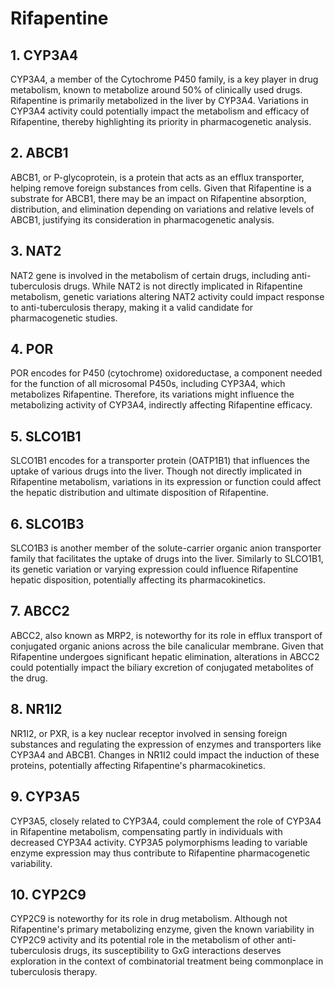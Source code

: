 # Rifapentine
## 1. CYP3A4
CYP3A4, a member of the Cytochrome P450 family, is a key player in drug metabolism, known to metabolize around 50% of clinically used drugs. Rifapentine is primarily metabolized in the liver by CYP3A4. Variations in CYP3A4 activity could potentially impact the metabolism and efficacy of Rifapentine, thereby highlighting its priority in pharmacogenetic analysis.
## 2. ABCB1
ABCB1, or P-glycoprotein, is a protein that acts as an efflux transporter, helping remove foreign substances from cells. Given that Rifapentine is a substrate for ABCB1, there may be an impact on Rifapentine absorption, distribution, and elimination depending on variations and relative levels of ABCB1, justifying its consideration in pharmacogenetic analysis.
## 3. NAT2
NAT2 gene is involved in the metabolism of certain drugs, including anti-tuberculosis drugs. While NAT2 is not directly implicated in Rifapentine metabolism, genetic variations altering NAT2 activity could impact response to anti-tuberculosis therapy, making it a valid candidate for pharmacogenetic studies.
## 4. POR
POR encodes for P450 (cytochrome) oxidoreductase, a component needed for the function of all microsomal P450s, including CYP3A4, which metabolizes Rifapentine. Therefore, its variations might influence the metabolizing activity of CYP3A4, indirectly affecting Rifapentine efficacy.
## 5. SLCO1B1
SLCO1B1 encodes for a transporter protein (OATP1B1) that influences the uptake of various drugs into the liver. Though not directly implicated in Rifapentine metabolism, variations in its expression or function could affect the hepatic distribution and ultimate disposition of Rifapentine.
## 6. SLCO1B3
SLCO1B3 is another member of the solute-carrier organic anion transporter family that facilitates the uptake of drugs into the liver. Similarly to SLCO1B1, its genetic variation or varying expression could influence Rifapentine hepatic disposition, potentially affecting its pharmacokinetics.
## 7. ABCC2
ABCC2, also known as MRP2, is noteworthy for its role in efflux transport of conjugated organic anions across the bile canalicular membrane. Given that Rifapentine undergoes significant hepatic elimination, alterations in ABCC2 could potentially impact the biliary excretion of conjugated metabolites of the drug.
## 8. NR1I2
NR1I2, or PXR, is a key nuclear receptor involved in sensing foreign substances and regulating the expression of enzymes and transporters like CYP3A4 and ABCB1. Changes in NR1I2 could impact the induction of these proteins, potentially affecting Rifapentine's pharmacokinetics.
## 9. CYP3A5
CYP3A5, closely related to CYP3A4, could complement the role of CYP3A4 in Rifapentine metabolism, compensating partly in individuals with decreased CYP3A4 activity. CYP3A5 polymorphisms leading to variable enzyme expression may thus contribute to Rifapentine pharmacogenetic variability.
## 10. CYP2C9
CYP2C9 is noteworthy for its role in drug metabolism. Although not Rifapentine's primary metabolizing enzyme, given the known variability in CYP2C9 activity and its potential role in the metabolism of other anti-tuberculosis drugs, its susceptibility to GxG interactions deserves exploration in the context of combinatorial treatment being commonplace in tuberculosis therapy.
